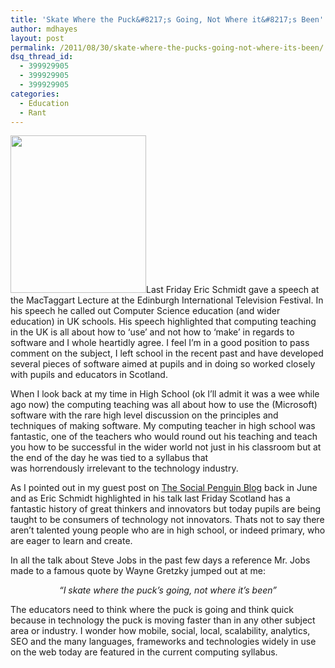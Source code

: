 ```yaml
---
title: 'Skate Where the Puck&#8217;s Going, Not Where it&#8217;s Been'
author: mdhayes
layout: post
permalink: /2011/08/30/skate-where-the-pucks-going-not-where-its-been/
dsq_thread_id:
  - 399929905
  - 399929905
  - 399929905
categories:
  - Education
  - Rant
---
```

[<img class="alignright" title="Wayne Gretzky" src="http://upload.wikimedia.org/wikipedia/commons/8/86/Gretzky_1997_Corrected.jpg" alt="" width="217" height="252" />][1]Last Friday Eric Schmidt gave a speech at the MacTaggart Lecture at the Edinburgh International Television Festival. In his speech he called out Computer Science education (and wider education) in UK schools. His speech highlighted that computing teaching in the UK is all about how to &#8216;use&#8217; and not how to &#8216;make&#8217; in regards to software and I whole heartidly agree. I feel I&#8217;m in a good position to pass comment on the subject, I left school in the recent past and have developed several pieces of software aimed at pupils and in doing so worked closely with pupils and educators in Scotland.

When I look back at my time in High School (ok I&#8217;ll admit it was a wee while ago now) the computing teaching was all about how to use the (Microsoft) software with the rare high level discussion on the principles and techniques of making software. My computing teacher in high school was fantastic, one of the teachers who would round out his teaching and teach you how to be successful in the wider world not just in his classroom but at the end of the day he was tied to a syllabus that was horrendously irrelevant to the technology industry.

As I pointed out in my guest post on [The Social Penguin Blog][2] back in June and as Eric Schmidt highlighted in his talk last Friday Scotland has a fantastic history of great thinkers and innovators but today pupils are being taught to be consumers of technology not innovators. Thats not to say there aren&#8217;t talented young people who are in high school, or indeed primary, who are eager to learn and create.

In all the talk about Steve Jobs in the past few days a reference Mr. Jobs made to a famous quote by Wayne Gretzky jumped out at me:

<p style="text-align: center;">
  <em>&#8220;I skate where the puck&#8217;s going, not where it&#8217;s been&#8221;</em>
</p>

<p style="text-align: left;">
  The educators need to think where the puck is going and think quick because in technology the puck is moving faster than in any other subject area or industry. I wonder how mobile, social, local, scalability, analytics, SEO and the many languages, frameworks and technologies widely in use on the web today are featured in the current computing syllabus.
</p>

 [1]: http://upload.wikimedia.org/wikipedia/commons/8/86/Gretzky_1997_Corrected.jpg
 [2]: http://www.thesocialpenguinblog.com/2011/06/15/a-rallying-call-for-the-scottish-startup-scene/